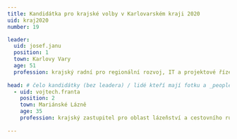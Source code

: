 ```yaml
---
title: Kandidátka pro krajské volby v Karlovarském kraji 2020 
uid: kraj2020
number: 19

leader:
  uid: josef.janu
  position: 1
  town: Karlovy Vary
  age: 51
  profession: krajský radní pro regionální rozvoj, IT a projektové řízení, stavební inženýr
  
head: # čelo kandidátky (bez leadera) / lidé kteří mají fotku a _people/jmeno.md
  - uid: vojtech.franta
    position: 2
    town: Mariánské Lázně
    age: 35
    profession: krajský zastupitel pro oblast lázeňství a cestovního ruchu, první Pirátský starosta, architekt a spoluzakladatel Šviháka
  
---
```

